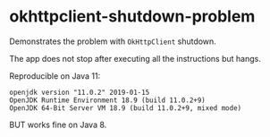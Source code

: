 # okhttpclient-shutdown-problem

Demonstrates the problem with `OkHttpClient` shutdown. 

The app does not stop after executing all the instructions but hangs.

Reproducible on Java 11:

```
openjdk version "11.0.2" 2019-01-15
OpenJDK Runtime Environment 18.9 (build 11.0.2+9)
OpenJDK 64-Bit Server VM 18.9 (build 11.0.2+9, mixed mode)
```

BUT works fine on Java 8.
